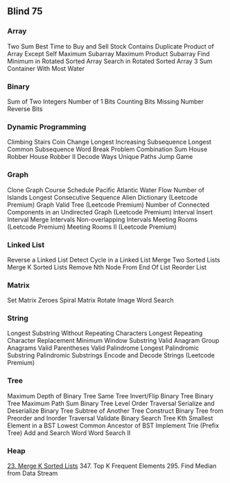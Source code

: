 ## Blind 75
### Array
Two Sum
Best Time to Buy and Sell Stock
Contains Duplicate
Product of Array Except Self
Maximum Subarray
Maximum Product Subarray
Find Minimum in Rotated Sorted Array
Search in Rotated Sorted Array
3 Sum
Container With Most Water

### Binary
Sum of Two Integers
Number of 1 Bits
Counting Bits
Missing Number
Reverse Bits
### Dynamic Programming
Climbing Stairs
Coin Change
Longest Increasing Subsequence
Longest Common Subsequence
Word Break Problem
Combination Sum
House Robber
House Robber II
Decode Ways
Unique Paths
Jump Game
### Graph
Clone Graph
Course Schedule
Pacific Atlantic Water Flow
Number of Islands
Longest Consecutive Sequence
Alien Dictionary (Leetcode Premium)
Graph Valid Tree (Leetcode Premium)
Number of Connected Components in an Undirected Graph (Leetcode Premium)
Interval
Insert Interval
Merge Intervals
Non-overlapping Intervals
Meeting Rooms (Leetcode Premium)
Meeting Rooms II (Leetcode Premium)
### Linked List
Reverse a Linked List
Detect Cycle in a Linked List
Merge Two Sorted Lists
Merge K Sorted Lists
Remove Nth Node From End Of List
Reorder List
### Matrix
Set Matrix Zeroes
Spiral Matrix
Rotate Image
Word Search
### String
Longest Substring Without Repeating Characters
Longest Repeating Character Replacement
Minimum Window Substring
Valid Anagram
Group Anagrams
Valid Parentheses
Valid Palindrome
Longest Palindromic Substring
Palindromic Substrings
Encode and Decode Strings (Leetcode Premium)
### Tree
Maximum Depth of Binary Tree
Same Tree
Invert/Flip Binary Tree
Binary Tree Maximum Path Sum
Binary Tree Level Order Traversal
Serialize and Deserialize Binary Tree
Subtree of Another Tree
Construct Binary Tree from Preorder and Inorder Traversal
Validate Binary Search Tree
Kth Smallest Element in a BST
Lowest Common Ancestor of BST
Implement Trie (Prefix Tree)
Add and Search Word
Word Search II
### Heap
[23. Merge K Sorted Lists](https://github.com/pranjaliy/Blind-75-LeetCode-/blob/main/23.%20Merge%20k%20sorted%20lists.py)
347. Top K Frequent Elements
295. Find Median from Data Stream
